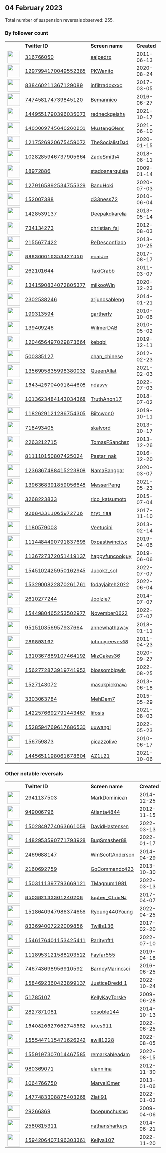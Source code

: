 
## 04 February 2023
Total number of suspension reversals observed: 255.

### By follower count
<table><tr><th></th><th align="left">Twitter ID</th><th align="left">Screen name</th>
<th align="left">Created</th><th align="left">Status</th><th align="left">Suspended</th><th align="left">Followers</th>
<tr><td><a href="https://pbs.twimg.com/profile_images/1417270884046417921/9ucnOpqI_normal.jpg"><img src="https://pbs.twimg.com/profile_images/1417270884046417921/9ucnOpqI_normal.jpg" width="40px" height="40px" align="center"/></a></td><td><a href="https://twitter.com/intent/user?user_id=316766050">316766050</a></td><td><a href="https://twitter.com/eaipedrx">eaipedrx</a></td><td>2011-06-13</td><td align="center">🔒</td><td></td><td>38322</td></tr>
<tr><td><a href="https://pbs.twimg.com/profile_images/1324743129958879234/0tGuhCky_normal.jpg"><img src="https://pbs.twimg.com/profile_images/1324743129958879234/0tGuhCky_normal.jpg" width="40px" height="40px" align="center"/></a></td><td><a href="https://twitter.com/intent/user?user_id=1297994170049552385">1297994170049552385</a></td><td><a href="https://twitter.com/PKWanito">PKWanito</a></td><td>2020-08-24</td><td align="center"></td><td></td><td>29537</td></tr>
<tr><td><a href="https://pbs.twimg.com/profile_images/1343935903778148353/Ab6MgYTW_normal.jpg"><img src="https://pbs.twimg.com/profile_images/1343935903778148353/Ab6MgYTW_normal.jpg" width="40px" height="40px" align="center"/></a></td><td><a href="https://twitter.com/intent/user?user_id=838460211367129089">838460211367129089</a></td><td><a href="https://twitter.com/infiltradoxxxc">infiltradoxxxc</a></td><td>2017-03-05</td><td align="center">🚫</td><td></td><td>24810</td></tr>
<tr><td><a href="https://pbs.twimg.com/profile_images/1353814391146344449/0_HnCIvQ_normal.jpg"><img src="https://pbs.twimg.com/profile_images/1353814391146344449/0_HnCIvQ_normal.jpg" width="40px" height="40px" align="center"/></a></td><td><a href="https://twitter.com/intent/user?user_id=747458174739845120">747458174739845120</a></td><td><a href="https://twitter.com/Bemannico">Bemannico</a></td><td>2016-06-27</td><td align="center"></td><td>2022-04-30</td><td>16679</td></tr>
<tr><td><a href="https://pbs.twimg.com/profile_images/1622034542268747776/GaH2ZaQK_normal.jpg"><img src="https://pbs.twimg.com/profile_images/1622034542268747776/GaH2ZaQK_normal.jpg" width="40px" height="40px" align="center"/></a></td><td><a href="https://twitter.com/intent/user?user_id=1449551790396035073">1449551790396035073</a></td><td><a href="https://twitter.com/redneckgeisha">redneckgeisha</a></td><td>2021-10-17</td><td align="center">🔒</td><td>2022-09-19</td><td>13066</td></tr>
<tr><td><a href="https://pbs.twimg.com/profile_images/1403069916274737159/MpFW-BMb_normal.jpg"><img src="https://pbs.twimg.com/profile_images/1403069916274737159/MpFW-BMb_normal.jpg" width="40px" height="40px" align="center"/></a></td><td><a href="https://twitter.com/intent/user?user_id=1403069745646260231">1403069745646260231</a></td><td><a href="https://twitter.com/MustangGlenn">MustangGlenn</a></td><td>2021-06-10</td><td align="center"></td><td>2022-12-02</td><td>11655</td></tr>
<tr><td><a href="https://pbs.twimg.com/profile_images/1623234304644874240/SXJ5TFCP_normal.jpg"><img src="https://pbs.twimg.com/profile_images/1623234304644874240/SXJ5TFCP_normal.jpg" width="40px" height="40px" align="center"/></a></td><td><a href="https://twitter.com/intent/user?user_id=1217526920675459072">1217526920675459072</a></td><td><a href="https://twitter.com/TheSocialistDad">TheSocialistDad</a></td><td>2020-01-15</td><td align="center"></td><td>2022-12-09</td><td>10216</td></tr>
<tr><td><a href="https://pbs.twimg.com/profile_images/1294096651850788869/M9gaXur6_normal.jpg"><img src="https://pbs.twimg.com/profile_images/1294096651850788869/M9gaXur6_normal.jpg" width="40px" height="40px" align="center"/></a></td><td><a href="https://twitter.com/intent/user?user_id=1028285946737905664">1028285946737905664</a></td><td><a href="https://twitter.com/ZadeSmith4">ZadeSmith4</a></td><td>2018-08-11</td><td align="center"></td><td></td><td>9711</td></tr>
<tr><td><a href="https://pbs.twimg.com/profile_images/1591634827157151746/BvHsyQN-_normal.jpg"><img src="https://pbs.twimg.com/profile_images/1591634827157151746/BvHsyQN-_normal.jpg" width="40px" height="40px" align="center"/></a></td><td><a href="https://twitter.com/intent/user?user_id=18972886">18972886</a></td><td><a href="https://twitter.com/stadoanarquista">stadoanarquista</a></td><td>2009-01-14</td><td align="center"></td><td>2022-12-21</td><td>9003</td></tr>
<tr><td><a href="https://pbs.twimg.com/profile_images/1564456811616358400/bFVYagLo_normal.jpg"><img src="https://pbs.twimg.com/profile_images/1564456811616358400/bFVYagLo_normal.jpg" width="40px" height="40px" align="center"/></a></td><td><a href="https://twitter.com/intent/user?user_id=1279165892534755329">1279165892534755329</a></td><td><a href="https://twitter.com/BanuHoki">BanuHoki</a></td><td>2020-07-03</td><td align="center"></td><td>2023-01-29</td><td>8796</td></tr>
<tr><td><a href="https://pbs.twimg.com/profile_images/1621749223334051840/1P2wMj3L_normal.jpg"><img src="https://pbs.twimg.com/profile_images/1621749223334051840/1P2wMj3L_normal.jpg" width="40px" height="40px" align="center"/></a></td><td><a href="https://twitter.com/intent/user?user_id=152007388">152007388</a></td><td><a href="https://twitter.com/d33ness72">d33ness72</a></td><td>2010-06-04</td><td align="center"></td><td></td><td>8303</td></tr>
<tr><td><a href="https://pbs.twimg.com/profile_images/1573142629042225155/QRaz925c_normal.jpg"><img src="https://pbs.twimg.com/profile_images/1573142629042225155/QRaz925c_normal.jpg" width="40px" height="40px" align="center"/></a></td><td><a href="https://twitter.com/intent/user?user_id=1428539137">1428539137</a></td><td><a href="https://twitter.com/Deepakdkarelia">Deepakdkarelia</a></td><td>2013-05-14</td><td align="center"></td><td>2022-10-19</td><td>6126</td></tr>
<tr><td><a href="https://pbs.twimg.com/profile_images/1618531178155331585/TRYUS4ke_normal.jpg"><img src="https://pbs.twimg.com/profile_images/1618531178155331585/TRYUS4ke_normal.jpg" width="40px" height="40px" align="center"/></a></td><td><a href="https://twitter.com/intent/user?user_id=734134273">734134273</a></td><td><a href="https://twitter.com/christian_fsi">christian_fsi</a></td><td>2012-08-03</td><td align="center"></td><td>2022-09-21</td><td>5679</td></tr>
<tr><td><a href="https://pbs.twimg.com/profile_images/1620486849931186176/actvHiEe_normal.jpg"><img src="https://pbs.twimg.com/profile_images/1620486849931186176/actvHiEe_normal.jpg" width="40px" height="40px" align="center"/></a></td><td><a href="https://twitter.com/intent/user?user_id=2155677422">2155677422</a></td><td><a href="https://twitter.com/ReDesconfiado">ReDesconfiado</a></td><td>2013-10-25</td><td align="center"></td><td>2022-08-03</td><td>5182</td></tr>
<tr><td><a href="https://pbs.twimg.com/profile_images/1624119587666001928/dmfNnbiJ_normal.jpg"><img src="https://pbs.twimg.com/profile_images/1624119587666001928/dmfNnbiJ_normal.jpg" width="40px" height="40px" align="center"/></a></td><td><a href="https://twitter.com/intent/user?user_id=898306016353427456">898306016353427456</a></td><td><a href="https://twitter.com/enaidre">enaidre</a></td><td>2017-08-17</td><td align="center"></td><td></td><td>4788</td></tr>
<tr><td><a href="https://pbs.twimg.com/profile_images/1266571230/TaxiCrabAvatar_normal.jpg"><img src="https://pbs.twimg.com/profile_images/1266571230/TaxiCrabAvatar_normal.jpg" width="40px" height="40px" align="center"/></a></td><td><a href="https://twitter.com/intent/user?user_id=262101644">262101644</a></td><td><a href="https://twitter.com/TaxiCrabb">TaxiCrabb</a></td><td>2011-03-07</td><td align="center"></td><td>2022-12-25</td><td>2583</td></tr>
<tr><td><a href="https://pbs.twimg.com/profile_images/1613699578934734849/by4jMXwE_normal.jpg"><img src="https://pbs.twimg.com/profile_images/1613699578934734849/by4jMXwE_normal.jpg" width="40px" height="40px" align="center"/></a></td><td><a href="https://twitter.com/intent/user?user_id=1341590834072805377">1341590834072805377</a></td><td><a href="https://twitter.com/milkooWin">milkooWin</a></td><td>2020-12-23</td><td align="center">🔒🚫</td><td>2023-01-29</td><td>2426</td></tr>
<tr><td><a href="https://pbs.twimg.com/profile_images/1574624807601438720/m9JcJoyg_normal.jpg"><img src="https://pbs.twimg.com/profile_images/1574624807601438720/m9JcJoyg_normal.jpg" width="40px" height="40px" align="center"/></a></td><td><a href="https://twitter.com/intent/user?user_id=2302538246">2302538246</a></td><td><a href="https://twitter.com/arjunosableng">arjunosableng</a></td><td>2014-01-21</td><td align="center"></td><td>2023-01-29</td><td>2334</td></tr>
<tr><td><a href="https://pbs.twimg.com/profile_images/1600688241396662273/H-e0ngU2_normal.jpg"><img src="https://pbs.twimg.com/profile_images/1600688241396662273/H-e0ngU2_normal.jpg" width="40px" height="40px" align="center"/></a></td><td><a href="https://twitter.com/intent/user?user_id=199313594">199313594</a></td><td><a href="https://twitter.com/gartherly">gartherly</a></td><td>2010-10-06</td><td align="center"></td><td>2023-01-13</td><td>2216</td></tr>
<tr><td><a href="https://pbs.twimg.com/profile_images/1624931713305440256/m5EgIrNx_normal.jpg"><img src="https://pbs.twimg.com/profile_images/1624931713305440256/m5EgIrNx_normal.jpg" width="40px" height="40px" align="center"/></a></td><td><a href="https://twitter.com/intent/user?user_id=139409246">139409246</a></td><td><a href="https://twitter.com/WilmerDAB">WilmerDAB</a></td><td>2010-05-02</td><td align="center"></td><td>2022-03-11</td><td>2051</td></tr>
<tr><td><a href="https://pbs.twimg.com/profile_images/1628337490431188993/X-Opl3F3_normal.jpg"><img src="https://pbs.twimg.com/profile_images/1628337490431188993/X-Opl3F3_normal.jpg" width="40px" height="40px" align="center"/></a></td><td><a href="https://twitter.com/intent/user?user_id=1204656497029873664">1204656497029873664</a></td><td><a href="https://twitter.com/kebqbi">kebqbi</a></td><td>2019-12-11</td><td align="center"></td><td>2023-01-13</td><td>1882</td></tr>
<tr><td><a href="https://abs.twimg.com/sticky/default_profile_images/default_profile_normal.png"><img src="https://abs.twimg.com/sticky/default_profile_images/default_profile_normal.png" width="40px" height="40px" align="center"/></a></td><td><a href="https://twitter.com/intent/user?user_id=500335127">500335127</a></td><td><a href="https://twitter.com/chan_chinese">chan_chinese</a></td><td>2012-02-23</td><td align="center"></td><td>2023-01-29</td><td>1480</td></tr>
<tr><td><a href="https://pbs.twimg.com/profile_images/1356907461664534528/PgeAGxGz_normal.jpg"><img src="https://pbs.twimg.com/profile_images/1356907461664534528/PgeAGxGz_normal.jpg" width="40px" height="40px" align="center"/></a></td><td><a href="https://twitter.com/intent/user?user_id=1356905835998380032">1356905835998380032</a></td><td><a href="https://twitter.com/QueenAllat">QueenAllat</a></td><td>2021-02-03</td><td align="center"></td><td>2022-07-12</td><td>1471</td></tr>
<tr><td><a href="https://pbs.twimg.com/profile_images/1628170416425680896/5OfmNbiq_normal.jpg"><img src="https://pbs.twimg.com/profile_images/1628170416425680896/5OfmNbiq_normal.jpg" width="40px" height="40px" align="center"/></a></td><td><a href="https://twitter.com/intent/user?user_id=1543425704091844608">1543425704091844608</a></td><td><a href="https://twitter.com/ndasvv">ndasvv</a></td><td>2022-07-03</td><td align="center">🔒</td><td>2023-01-20</td><td>1397</td></tr>
<tr><td><a href="https://pbs.twimg.com/profile_images/1260385177924259840/mgeF7hLJ_normal.jpg"><img src="https://pbs.twimg.com/profile_images/1260385177924259840/mgeF7hLJ_normal.jpg" width="40px" height="40px" align="center"/></a></td><td><a href="https://twitter.com/intent/user?user_id=1013623484143034368">1013623484143034368</a></td><td><a href="https://twitter.com/TruthAnon17">TruthAnon17</a></td><td>2018-07-02</td><td align="center"></td><td></td><td>1378</td></tr>
<tr><td><a href="https://pbs.twimg.com/profile_images/1435961429484457987/8NnJCl8f_normal.jpg"><img src="https://pbs.twimg.com/profile_images/1435961429484457987/8NnJCl8f_normal.jpg" width="40px" height="40px" align="center"/></a></td><td><a href="https://twitter.com/intent/user?user_id=1182629121286754305">1182629121286754305</a></td><td><a href="https://twitter.com/Biitcwon0">Biitcwon0</a></td><td>2019-10-11</td><td align="center"></td><td>2023-01-30</td><td>1308</td></tr>
<tr><td><a href="https://pbs.twimg.com/profile_images/1379955283200458756/d9YfODZz_normal.jpg"><img src="https://pbs.twimg.com/profile_images/1379955283200458756/d9YfODZz_normal.jpg" width="40px" height="40px" align="center"/></a></td><td><a href="https://twitter.com/intent/user?user_id=718493405">718493405</a></td><td><a href="https://twitter.com/skalvord">skalvord</a></td><td>2013-10-17</td><td align="center"></td><td>2023-01-24</td><td>1232</td></tr>
<tr><td><a href="https://pbs.twimg.com/profile_images/1622987843399286792/xLskuLXU_normal.jpg"><img src="https://pbs.twimg.com/profile_images/1622987843399286792/xLskuLXU_normal.jpg" width="40px" height="40px" align="center"/></a></td><td><a href="https://twitter.com/intent/user?user_id=2263212715">2263212715</a></td><td><a href="https://twitter.com/TomasFSanchez">TomasFSanchez</a></td><td>2013-12-26</td><td align="center"></td><td>2022-03-17</td><td>1075</td></tr>
<tr><td><a href="https://pbs.twimg.com/profile_images/1589317419352334338/Yvu0PDAW_normal.jpg"><img src="https://pbs.twimg.com/profile_images/1589317419352334338/Yvu0PDAW_normal.jpg" width="40px" height="40px" align="center"/></a></td><td><a href="https://twitter.com/intent/user?user_id=811110150807425024">811110150807425024</a></td><td><a href="https://twitter.com/Pastar_nak">Pastar_nak</a></td><td>2016-12-20</td><td align="center"></td><td>2022-11-20</td><td>1074</td></tr>
<tr><td><a href="https://pbs.twimg.com/profile_images/1628036839251800064/bfChXEPU_normal.jpg"><img src="https://pbs.twimg.com/profile_images/1628036839251800064/bfChXEPU_normal.jpg" width="40px" height="40px" align="center"/></a></td><td><a href="https://twitter.com/intent/user?user_id=1236367488415223808">1236367488415223808</a></td><td><a href="https://twitter.com/NamaBanggar">NamaBanggar</a></td><td>2020-03-07</td><td align="center"></td><td>2022-12-22</td><td>1053</td></tr>
<tr><td><a href="https://pbs.twimg.com/profile_images/1593241246470115329/plGsGQHJ_normal.jpg"><img src="https://pbs.twimg.com/profile_images/1593241246470115329/plGsGQHJ_normal.jpg" width="40px" height="40px" align="center"/></a></td><td><a href="https://twitter.com/intent/user?user_id=1396368391859056648">1396368391859056648</a></td><td><a href="https://twitter.com/MesserPeng">MesserPeng</a></td><td>2021-05-23</td><td align="center"></td><td>2023-01-23</td><td>989</td></tr>
<tr><td><a href="https://pbs.twimg.com/profile_images/1496466724618588162/hKIcRTQj_normal.jpg"><img src="https://pbs.twimg.com/profile_images/1496466724618588162/hKIcRTQj_normal.jpg" width="40px" height="40px" align="center"/></a></td><td><a href="https://twitter.com/intent/user?user_id=3268223833">3268223833</a></td><td><a href="https://twitter.com/rico_katsumoto">rico_katsumoto</a></td><td>2015-07-04</td><td align="center"></td><td>2022-12-31</td><td>867</td></tr>
<tr><td><a href="https://pbs.twimg.com/profile_images/1366320271368491009/RrtAmAHF_normal.jpg"><img src="https://pbs.twimg.com/profile_images/1366320271368491009/RrtAmAHF_normal.jpg" width="40px" height="40px" align="center"/></a></td><td><a href="https://twitter.com/intent/user?user_id=928843311065972736">928843311065972736</a></td><td><a href="https://twitter.com/hryt_riaa">hryt_riaa</a></td><td>2017-11-10</td><td align="center"></td><td>2023-02-01</td><td>851</td></tr>
<tr><td><a href="https://pbs.twimg.com/profile_images/1592883686864998403/QA4dt_Ph_normal.jpg"><img src="https://pbs.twimg.com/profile_images/1592883686864998403/QA4dt_Ph_normal.jpg" width="40px" height="40px" align="center"/></a></td><td><a href="https://twitter.com/intent/user?user_id=1180579003">1180579003</a></td><td><a href="https://twitter.com/Veetucini">Veetucini</a></td><td>2013-02-14</td><td align="center"></td><td>2022-12-31</td><td>848</td></tr>
<tr><td><a href="https://pbs.twimg.com/profile_images/1588424415473463296/toCm4r2y_normal.jpg"><img src="https://pbs.twimg.com/profile_images/1588424415473463296/toCm4r2y_normal.jpg" width="40px" height="40px" align="center"/></a></td><td><a href="https://twitter.com/intent/user?user_id=1114484490791837696">1114484490791837696</a></td><td><a href="https://twitter.com/0xpastiwincityx">0xpastiwincityx</a></td><td>2019-04-06</td><td align="center">🚫</td><td>2023-02-02</td><td>790</td></tr>
<tr><td><a href="https://pbs.twimg.com/profile_images/1303546267285491712/MS75KFDY_normal.jpg"><img src="https://pbs.twimg.com/profile_images/1303546267285491712/MS75KFDY_normal.jpg" width="40px" height="40px" align="center"/></a></td><td><a href="https://twitter.com/intent/user?user_id=1136727372051419137">1136727372051419137</a></td><td><a href="https://twitter.com/happyfuncoolguy">happyfuncoolguy</a></td><td>2019-06-06</td><td align="center"></td><td>2023-01-26</td><td>778</td></tr>
<tr><td><a href="https://pbs.twimg.com/profile_images/1610510968181907456/21gYQRQ__normal.jpg"><img src="https://pbs.twimg.com/profile_images/1610510968181907456/21gYQRQ__normal.jpg" width="40px" height="40px" align="center"/></a></td><td><a href="https://twitter.com/intent/user?user_id=1545102425950162945">1545102425950162945</a></td><td><a href="https://twitter.com/Jucokz_sol">Jucokz_sol</a></td><td>2022-07-07</td><td align="center"></td><td>2023-01-30</td><td>767</td></tr>
<tr><td><a href="https://pbs.twimg.com/profile_images/1566102951168450562/EMH-VxVH_normal.jpg"><img src="https://pbs.twimg.com/profile_images/1566102951168450562/EMH-VxVH_normal.jpg" width="40px" height="40px" align="center"/></a></td><td><a href="https://twitter.com/intent/user?user_id=1532900822870261761">1532900822870261761</a></td><td><a href="https://twitter.com/fodayjaiteh2022">fodayjaiteh2022</a></td><td>2022-06-04</td><td align="center"></td><td>2023-02-02</td><td>751</td></tr>
<tr><td><a href="https://pbs.twimg.com/profile_images/903520797603573760/5hRfT-PN_normal.jpg"><img src="https://pbs.twimg.com/profile_images/903520797603573760/5hRfT-PN_normal.jpg" width="40px" height="40px" align="center"/></a></td><td><a href="https://twitter.com/intent/user?user_id=2610277244">2610277244</a></td><td><a href="https://twitter.com/Joolzie7">Joolzie7</a></td><td>2014-07-07</td><td align="center"></td><td>2023-01-12</td><td>682</td></tr>
<tr><td><a href="https://pbs.twimg.com/profile_images/1591352811219955712/3H4snxzM_normal.jpg"><img src="https://pbs.twimg.com/profile_images/1591352811219955712/3H4snxzM_normal.jpg" width="40px" height="40px" align="center"/></a></td><td><a href="https://twitter.com/intent/user?user_id=1544980465253502977">1544980465253502977</a></td><td><a href="https://twitter.com/November0622">November0622</a></td><td>2022-07-07</td><td align="center"></td><td>2022-11-17</td><td>590</td></tr>
<tr><td><a href="https://pbs.twimg.com/profile_images/1626581604104806400/zKuQFlRS_normal.jpg"><img src="https://pbs.twimg.com/profile_images/1626581604104806400/zKuQFlRS_normal.jpg" width="40px" height="40px" align="center"/></a></td><td><a href="https://twitter.com/intent/user?user_id=951510356957937664">951510356957937664</a></td><td><a href="https://twitter.com/annewhathaway">annewhathaway</a></td><td>2018-01-11</td><td align="center"></td><td>2022-12-22</td><td>574</td></tr>
<tr><td><a href="https://pbs.twimg.com/profile_images/980049367582330880/399QRW7v_normal.jpg"><img src="https://pbs.twimg.com/profile_images/980049367582330880/399QRW7v_normal.jpg" width="40px" height="40px" align="center"/></a></td><td><a href="https://twitter.com/intent/user?user_id=286893167">286893167</a></td><td><a href="https://twitter.com/johnnyreeves68">johnnyreeves68</a></td><td>2011-04-23</td><td align="center"></td><td></td><td>569</td></tr>
<tr><td><a href="https://pbs.twimg.com/profile_images/1478192194649346057/chsyPTiO_normal.jpg"><img src="https://pbs.twimg.com/profile_images/1478192194649346057/chsyPTiO_normal.jpg" width="40px" height="40px" align="center"/></a></td><td><a href="https://twitter.com/intent/user?user_id=1310367889107464192">1310367889107464192</a></td><td><a href="https://twitter.com/MizCakes36">MizCakes36</a></td><td>2020-09-27</td><td align="center"></td><td>2022-10-29</td><td>555</td></tr>
<tr><td><a href="https://pbs.twimg.com/profile_images/1589866430748852224/hB8xQqPf_normal.jpg"><img src="https://pbs.twimg.com/profile_images/1589866430748852224/hB8xQqPf_normal.jpg" width="40px" height="40px" align="center"/></a></td><td><a href="https://twitter.com/intent/user?user_id=1562772873919741952">1562772873919741952</a></td><td><a href="https://twitter.com/blossombigwin">blossombigwin</a></td><td>2022-08-25</td><td align="center"></td><td>2022-12-22</td><td>542</td></tr>
<tr><td><a href="https://pbs.twimg.com/profile_images/1620939720917413889/8iZLOYb0_normal.jpg"><img src="https://pbs.twimg.com/profile_images/1620939720917413889/8iZLOYb0_normal.jpg" width="40px" height="40px" align="center"/></a></td><td><a href="https://twitter.com/intent/user?user_id=1527143072">1527143072</a></td><td><a href="https://twitter.com/masukpicknava">masukpicknava</a></td><td>2013-06-18</td><td align="center"></td><td>2022-12-22</td><td>526</td></tr>
<tr><td><a href="https://pbs.twimg.com/profile_images/1000050061915705346/OCKQexyS_normal.jpg"><img src="https://pbs.twimg.com/profile_images/1000050061915705346/OCKQexyS_normal.jpg" width="40px" height="40px" align="center"/></a></td><td><a href="https://twitter.com/intent/user?user_id=3303063784">3303063784</a></td><td><a href="https://twitter.com/MehDem7">MehDem7</a></td><td>2015-05-29</td><td align="center"></td><td>2022-07-18</td><td>485</td></tr>
<tr><td><a href="https://pbs.twimg.com/profile_images/1555013427621269505/9CFFGfOe_normal.jpg"><img src="https://pbs.twimg.com/profile_images/1555013427621269505/9CFFGfOe_normal.jpg" width="40px" height="40px" align="center"/></a></td><td><a href="https://twitter.com/intent/user?user_id=1422576692791443467">1422576692791443467</a></td><td><a href="https://twitter.com/lifosis">lifosis</a></td><td>2021-08-03</td><td align="center">🔒</td><td>2023-02-01</td><td>484</td></tr>
<tr><td><a href="https://pbs.twimg.com/profile_images/1539232290207059968/-zTtyK-M_normal.png"><img src="https://pbs.twimg.com/profile_images/1539232290207059968/-zTtyK-M_normal.png" width="40px" height="40px" align="center"/></a></td><td><a href="https://twitter.com/intent/user?user_id=1528594769617686530">1528594769617686530</a></td><td><a href="https://twitter.com/uuwangi">uuwangi</a></td><td>2022-05-23</td><td align="center"></td><td>2023-01-29</td><td>483</td></tr>
<tr><td><a href="https://pbs.twimg.com/profile_images/1526363122642128900/yKq1GQX3_normal.jpg"><img src="https://pbs.twimg.com/profile_images/1526363122642128900/yKq1GQX3_normal.jpg" width="40px" height="40px" align="center"/></a></td><td><a href="https://twitter.com/intent/user?user_id=156759873">156759873</a></td><td><a href="https://twitter.com/picazzolive">picazzolive</a></td><td>2010-06-17</td><td align="center"></td><td>2023-01-27</td><td>482</td></tr>
<tr><td><a href="https://pbs.twimg.com/profile_images/1619124240992854017/uXgC_Xg4_normal.jpg"><img src="https://pbs.twimg.com/profile_images/1619124240992854017/uXgC_Xg4_normal.jpg" width="40px" height="40px" align="center"/></a></td><td><a href="https://twitter.com/intent/user?user_id=1445651198061678604">1445651198061678604</a></td><td><a href="https://twitter.com/AZ1L21">AZ1L21</a></td><td>2021-10-06</td><td align="center">🔒</td><td>2023-01-22</td><td>461</td></tr>
</table>

### Other notable reversals
<table><tr><th></th><th align="left">Twitter ID</th><th align="left">Screen name</th>
<th align="left">Created</th><th align="left">Status</th><th align="left">Suspended</th><th align="left">Followers</th>
<tr><td><a href="https://pbs.twimg.com/profile_images/1626466413173932032/4_SNcUkM_normal.jpg"><img src="https://pbs.twimg.com/profile_images/1626466413173932032/4_SNcUkM_normal.jpg" width="40px" height="40px" align="center"/></a></td><td><a href="https://twitter.com/intent/user?user_id=2941137503">2941137503</a></td><td><a href="https://twitter.com/MarkDominican">MarkDominican</a></td><td>2014-12-25</td><td align="center"></td><td>2022-12-02</td><td>265</td></tr>
<tr><td><a href="https://pbs.twimg.com/profile_images/3423546709/5b922014e3db83b7b3f8510e6329e698_normal.jpeg"><img src="https://pbs.twimg.com/profile_images/3423546709/5b922014e3db83b7b3f8510e6329e698_normal.jpeg" width="40px" height="40px" align="center"/></a></td><td><a href="https://twitter.com/intent/user?user_id=949006796">949006796</a></td><td><a href="https://twitter.com/Atlanta4844">Atlanta4844</a></td><td>2012-11-15</td><td align="center">🔒</td><td>2023-01-21</td><td>0</td></tr>
<tr><td><a href="https://pbs.twimg.com/profile_images/1587595292613943296/f4TD46Yv_normal.jpg"><img src="https://pbs.twimg.com/profile_images/1587595292613943296/f4TD46Yv_normal.jpg" width="40px" height="40px" align="center"/></a></td><td><a href="https://twitter.com/intent/user?user_id=1502849774063661059">1502849774063661059</a></td><td><a href="https://twitter.com/DavidHastensen">DavidHastensen</a></td><td>2022-03-13</td><td align="center"></td><td>2022-11-30</td><td>53</td></tr>
<tr><td><a href="https://pbs.twimg.com/profile_images/1613045185201537024/dlHl5A_m_normal.jpg"><img src="https://pbs.twimg.com/profile_images/1613045185201537024/dlHl5A_m_normal.jpg" width="40px" height="40px" align="center"/></a></td><td><a href="https://twitter.com/intent/user?user_id=1482953590771793928">1482953590771793928</a></td><td><a href="https://twitter.com/BugSmasher88">BugSmasher88</a></td><td>2022-01-17</td><td align="center"></td><td>2023-01-30</td><td>138</td></tr>
<tr><td><a href="https://pbs.twimg.com/profile_images/1416901501478449154/w9UgTAHz_normal.jpg"><img src="https://pbs.twimg.com/profile_images/1416901501478449154/w9UgTAHz_normal.jpg" width="40px" height="40px" align="center"/></a></td><td><a href="https://twitter.com/intent/user?user_id=2469688147">2469688147</a></td><td><a href="https://twitter.com/WmScottAnderson">WmScottAnderson</a></td><td>2014-04-29</td><td align="center"></td><td>2023-01-25</td><td>52</td></tr>
<tr><td><a href="https://pbs.twimg.com/profile_images/1602090075743043588/E1xvU392_normal.jpg"><img src="https://pbs.twimg.com/profile_images/1602090075743043588/E1xvU392_normal.jpg" width="40px" height="40px" align="center"/></a></td><td><a href="https://twitter.com/intent/user?user_id=2160692759">2160692759</a></td><td><a href="https://twitter.com/GoCommando423">GoCommando423</a></td><td>2013-10-30</td><td align="center"></td><td>2022-12-20</td><td>119</td></tr>
<tr><td><a href="https://pbs.twimg.com/profile_images/1624128008423342083/j_tawIHI_normal.jpg"><img src="https://pbs.twimg.com/profile_images/1624128008423342083/j_tawIHI_normal.jpg" width="40px" height="40px" align="center"/></a></td><td><a href="https://twitter.com/intent/user?user_id=1503111397793669121">1503111397793669121</a></td><td><a href="https://twitter.com/TMagnum1981">TMagnum1981</a></td><td>2022-03-13</td><td align="center"></td><td>2022-11-23</td><td>268</td></tr>
<tr><td><a href="https://pbs.twimg.com/profile_images/1593306141739606016/HLfmwNhc_normal.jpg"><img src="https://pbs.twimg.com/profile_images/1593306141739606016/HLfmwNhc_normal.jpg" width="40px" height="40px" align="center"/></a></td><td><a href="https://twitter.com/intent/user?user_id=850382133361246208">850382133361246208</a></td><td><a href="https://twitter.com/topher_ChrisNJ">topher_ChrisNJ</a></td><td>2017-04-07</td><td align="center"></td><td>2023-01-20</td><td>314</td></tr>
<tr><td><a href="https://pbs.twimg.com/profile_images/1518641067708588033/zWFoO5KX_normal.jpg"><img src="https://pbs.twimg.com/profile_images/1518641067708588033/zWFoO5KX_normal.jpg" width="40px" height="40px" align="center"/></a></td><td><a href="https://twitter.com/intent/user?user_id=1518640947986374656">1518640947986374656</a></td><td><a href="https://twitter.com/Ryoung440Young">Ryoung440Young</a></td><td>2022-04-25</td><td align="center"></td><td>2023-01-21</td><td>301</td></tr>
<tr><td><a href="https://pbs.twimg.com/profile_images/1621597837120135168/C-eyCHKh_normal.jpg"><img src="https://pbs.twimg.com/profile_images/1621597837120135168/C-eyCHKh_normal.jpg" width="40px" height="40px" align="center"/></a></td><td><a href="https://twitter.com/intent/user?user_id=833694007222009856">833694007222009856</a></td><td><a href="https://twitter.com/Twills136">Twills136</a></td><td>2017-02-20</td><td align="center"></td><td>2022-12-14</td><td>317</td></tr>
<tr><td><a href="https://pbs.twimg.com/profile_images/1546176728967659520/sHhmsddO_normal.jpg"><img src="https://pbs.twimg.com/profile_images/1546176728967659520/sHhmsddO_normal.jpg" width="40px" height="40px" align="center"/></a></td><td><a href="https://twitter.com/intent/user?user_id=1546176401153425411">1546176401153425411</a></td><td><a href="https://twitter.com/Raritynft1">Raritynft1</a></td><td>2022-07-10</td><td align="center"></td><td>2022-12-22</td><td>117</td></tr>
<tr><td><a href="https://pbs.twimg.com/profile_images/1478553609327427587/MJhMnRl5_normal.jpg"><img src="https://pbs.twimg.com/profile_images/1478553609327427587/MJhMnRl5_normal.jpg" width="40px" height="40px" align="center"/></a></td><td><a href="https://twitter.com/intent/user?user_id=1118953121588203522">1118953121588203522</a></td><td><a href="https://twitter.com/Fayfar555">Fayfar555</a></td><td>2019-04-18</td><td align="center"></td><td>2023-01-29</td><td>213</td></tr>
<tr><td><a href="https://pbs.twimg.com/profile_images/1463948675089149952/vJnuqGl7_normal.jpg"><img src="https://pbs.twimg.com/profile_images/1463948675089149952/vJnuqGl7_normal.jpg" width="40px" height="40px" align="center"/></a></td><td><a href="https://twitter.com/intent/user?user_id=746743698956910592">746743698956910592</a></td><td><a href="https://twitter.com/BarneyMarinosci">BarneyMarinosci</a></td><td>2016-06-25</td><td align="center">🔒</td><td>2023-01-15</td><td>6</td></tr>
<tr><td><a href="https://pbs.twimg.com/profile_images/1584694166768029697/PnnTtv53_normal.jpg"><img src="https://pbs.twimg.com/profile_images/1584694166768029697/PnnTtv53_normal.jpg" width="40px" height="40px" align="center"/></a></td><td><a href="https://twitter.com/intent/user?user_id=1584692360423899137">1584692360423899137</a></td><td><a href="https://twitter.com/JusticeDredd_1">JusticeDredd_1</a></td><td>2022-10-24</td><td align="center"></td><td>2023-01-10</td><td>64</td></tr>
<tr><td><a href="https://pbs.twimg.com/profile_images/1184982897570263040/ICUiQHQn_normal.jpg"><img src="https://pbs.twimg.com/profile_images/1184982897570263040/ICUiQHQn_normal.jpg" width="40px" height="40px" align="center"/></a></td><td><a href="https://twitter.com/intent/user?user_id=51785107">51785107</a></td><td><a href="https://twitter.com/KellyKayTorske">KellyKayTorske</a></td><td>2009-06-28</td><td align="center"></td><td>2022-12-06</td><td>81</td></tr>
<tr><td><a href="https://pbs.twimg.com/profile_images/1528727688151805952/Z2jbxvwN_normal.jpg"><img src="https://pbs.twimg.com/profile_images/1528727688151805952/Z2jbxvwN_normal.jpg" width="40px" height="40px" align="center"/></a></td><td><a href="https://twitter.com/intent/user?user_id=2827871081">2827871081</a></td><td><a href="https://twitter.com/cosoble144">cosoble144</a></td><td>2014-10-13</td><td align="center"></td><td>2023-01-12</td><td>83</td></tr>
<tr><td><a href="https://pbs.twimg.com/profile_images/1540826713252323328/sNHGKTqB_normal.png"><img src="https://pbs.twimg.com/profile_images/1540826713252323328/sNHGKTqB_normal.png" width="40px" height="40px" align="center"/></a></td><td><a href="https://twitter.com/intent/user?user_id=1540826527662743552">1540826527662743552</a></td><td><a href="https://twitter.com/totes911">totes911</a></td><td>2022-06-25</td><td align="center"></td><td>2023-01-02</td><td>85</td></tr>
<tr><td><a href="https://pbs.twimg.com/profile_images/1594865213056159745/gbdTvsyg_normal.jpg"><img src="https://pbs.twimg.com/profile_images/1594865213056159745/gbdTvsyg_normal.jpg" width="40px" height="40px" align="center"/></a></td><td><a href="https://twitter.com/intent/user?user_id=1555447115471626242">1555447115471626242</a></td><td><a href="https://twitter.com/awill1228">awill1228</a></td><td>2022-08-05</td><td align="center"></td><td>2023-01-02</td><td>24</td></tr>
<tr><td><a href="https://pbs.twimg.com/profile_images/1559197873962684416/DvPQT3qm_normal.jpg"><img src="https://pbs.twimg.com/profile_images/1559197873962684416/DvPQT3qm_normal.jpg" width="40px" height="40px" align="center"/></a></td><td><a href="https://twitter.com/intent/user?user_id=1559197307014467585">1559197307014467585</a></td><td><a href="https://twitter.com/remarkableadam">remarkableadam</a></td><td>2022-08-15</td><td align="center"></td><td>2023-01-20</td><td>132</td></tr>
<tr><td><a href="https://pbs.twimg.com/profile_images/1056219370739953664/uaa6w9AF_normal.jpg"><img src="https://pbs.twimg.com/profile_images/1056219370739953664/uaa6w9AF_normal.jpg" width="40px" height="40px" align="center"/></a></td><td><a href="https://twitter.com/intent/user?user_id=980369071">980369071</a></td><td><a href="https://twitter.com/elanniina">elanniina</a></td><td>2012-11-30</td><td align="center"></td><td>2022-12-01</td><td>16</td></tr>
<tr><td><a href="https://pbs.twimg.com/profile_images/1562286673530130432/8mm6lcci_normal.jpg"><img src="https://pbs.twimg.com/profile_images/1562286673530130432/8mm6lcci_normal.jpg" width="40px" height="40px" align="center"/></a></td><td><a href="https://twitter.com/intent/user?user_id=1064766750">1064766750</a></td><td><a href="https://twitter.com/MarvelOmer">MarvelOmer</a></td><td>2013-01-06</td><td align="center">🔒</td><td>2023-01-15</td><td>351</td></tr>
<tr><td><a href="https://pbs.twimg.com/profile_images/1477483614392791043/1yxxI6at_normal.jpg"><img src="https://pbs.twimg.com/profile_images/1477483614392791043/1yxxI6at_normal.jpg" width="40px" height="40px" align="center"/></a></td><td><a href="https://twitter.com/intent/user?user_id=1477483308875403268">1477483308875403268</a></td><td><a href="https://twitter.com/Zlati91">Zlati91</a></td><td>2022-01-02</td><td align="center"></td><td>2022-11-23</td><td>10</td></tr>
<tr><td><a href="https://pbs.twimg.com/profile_images/1519737491862999043/TjKmK78w_normal.jpg"><img src="https://pbs.twimg.com/profile_images/1519737491862999043/TjKmK78w_normal.jpg" width="40px" height="40px" align="center"/></a></td><td><a href="https://twitter.com/intent/user?user_id=29266369">29266369</a></td><td><a href="https://twitter.com/facepunchusmc">facepunchusmc</a></td><td>2009-04-06</td><td align="center"></td><td>2022-11-05</td><td>318</td></tr>
<tr><td><a href="https://pbs.twimg.com/profile_images/480404776476102656/huENYiZG_normal.jpeg"><img src="https://pbs.twimg.com/profile_images/480404776476102656/huENYiZG_normal.jpeg" width="40px" height="40px" align="center"/></a></td><td><a href="https://twitter.com/intent/user?user_id=2580815311">2580815311</a></td><td><a href="https://twitter.com/nathansharkeys">nathansharkeys</a></td><td>2014-06-21</td><td align="center"></td><td>2023-01-02</td><td>100</td></tr>
<tr><td><a href="https://pbs.twimg.com/profile_images/1594207219859562496/PUjJ3BsY_normal.jpg"><img src="https://pbs.twimg.com/profile_images/1594207219859562496/PUjJ3BsY_normal.jpg" width="40px" height="40px" align="center"/></a></td><td><a href="https://twitter.com/intent/user?user_id=1594206407196303361">1594206407196303361</a></td><td><a href="https://twitter.com/Kellya107">Kellya107</a></td><td>2022-11-20</td><td align="center"></td><td>2022-12-23</td><td>2</td></tr>
</table>
